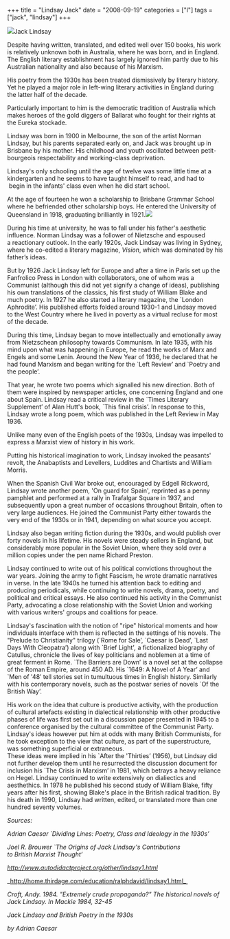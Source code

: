 +++
title = "Lindsay Jack"
date = "2008-09-19"
categories = ["l"]
tags = ["jack", "lindsay"]
+++

![](http://79.170.40.183/grahamstevenson.me.uk/images/stories/lindsay%20jack%204.jpg)Jack Lindsay

Despite having written, translated, and edited well over 150 books, his work is relatively unknown both in Australia, where he was born, and in England. The English literary establishment has largely ignored him partly due to his Australian nationality and also because of his Marxism.

His poetry from the 1930s has been treated dismissively by literary history. Yet he played a major role in left-wing literary activities in England during the latter half of the decade.

Particularly important to him is the democratic tradition of Australia which makes heroes of the gold diggers of Ballarat who fought for their rights at the Eureka stockade.

Lindsay was born in 1900 in Melbourne, the son of the artist Norman Lindsay, but his parents separated early on, and Jack was brought up in Brisbane by his mother. His childhood and youth oscillated between petit-bourgeois respectability and working-class deprivation.

Lindsay's only schooling until the age of twelve was some little time at a kindergarten and he seems to have taught himself to read, and had to  begin in the infants' class even when he did start school.

At the age of fourteen he won a scholarship to Brisbane Grammar School where he befriended other scholarship boys. He entered the University of Queensland in 1918, graduating brilliantly in 1921.![](http://79.170.40.183/grahamstevenson.me.uk/images/stories/lindsay%20jack%205.jpg)

During his time at university, he was to fall under his father's aesthetic influence. Norman Lindsay was a follower of Nietzsche and espoused a reactionary outlook. In the early 1920s, Jack Lindsay was living in Sydney, where he co-edited a literary magazine, _Vision_, which was dominated by his father’s ideas.

But by 1926 Jack Lindsay left for Europe and after a time in Paris set up the Fanfrolico Press in London with collaborators, one of whom was a Communist (although this did not yet signify a change of ideas), publishing his own translations of the classics, his first study of William Blake and much poetry. In 1927 he also started a literary magazine, the \`London Aphrodite’. His published efforts folded around 1930-1 and Lindsay moved to the West Country where he lived in poverty as a virtual recluse for most of the decade.

During this time, Lindsay began to move intellectually and emotionally away from Nietzschean philosophy towards Communism. In late 1935, with his mind upon what was happening in Europe, he read the works of Marx and Engels and some Lenin. Around the New Year of 1936, he declared that he had found Marxism and began writing for the \`Left Review’ and \`Poetry and the people’.

That year, he wrote two poems which signalled his new direction. Both of them were inspired by newspaper articles, one concerning England and one about Spain. Lindsay read a critical review in the \`Times Literary Supplement’ of Alan Hutt's book, \`This final crisis’. In response to this, Lindsay wrote a long poem, which was published in the Left Review in May 1936.

Unlike many even of the English poets of the 1930s, Lindsay was impelled to express a Marxist view of history in his work.

Putting his historical imagination to work, Lindsay invoked the peasants' revolt, the Anabaptists and Levellers, Luddites and Chartists and William Morris.

When the Spanish Civil War broke out, encouraged by Edgell Rickword, Lindsay wrote another poem, 'On guard for Spain', reprinted as a penny pamphlet and performed at a rally in Trafalgar Square in 1937, and subsequently upon a great number of occasions throughout Britain, often to very large audiences. He joined the Communist Party either towards the very end of the 1930s or in 1941, depending on what source you accept.

Lindsay also began writing fiction during the 1930s, and would publish over forty novels in his lifetime. His novels were steady sellers in England, but considerably more popular in the Soviet Union, where they sold over a million copies under the pen name Richard Preston.

Lindsay continued to write out of his political convictions throughout the war years. Joining the army to fight Fascism, he wrote dramatic narratives in verse. In the late 1940s he turned his attention back to editing and producing periodicals, while continuing to write novels, drama, poetry, and political and critical essays. He also continued his activity in the Communist Party, advocating a close relationship with the Soviet Union and working with various writers' groups and coalitions for peace.

Lindsay's fascination with the notion of "ripe" historical moments and how individuals interface with them is reflected in the settings of his novels. The "Prelude to Christianity" trilogy (\`Rome for Sale’, \`Caesar is Dead’, \`Last Days With Cleopatra’) along with \`Brief Light’_,_ a fictionalized biography of Catullus, chronicle the lives of key politicians and noblemen at a time of great ferment in Rome. \`The Barriers are Down’ is a novel set at the collapse of the Roman Empire, around 450 AD. His \`1649: A Novel of A Year’ and \`Men of '48’ tell stories set in tumultuous times in English history. Similarly with his contemporary novels, such as the postwar series of novels \`Of the British Way’.

His work on the idea that culture is productive activity, with the production of cultural artefacts existing in dialectical relationship with other productive phases of life was first set out in a discussion paper presented in 1945 to a conference organised by the cultural committee of the Communist Party. Lindsay's ideas however put him at odds with many British Communists, for he took exception to the view that culture, as part of the superstructure, was something superficial or extraneous.  
These ideas were implied in his \`After the 'Thirties’ (1956), but Lindsay did not further develop them until he resurrected the discussion document for inclusion his \`The Crisis in Marxism’ in 1981, which betrays a heavy reliance on Hegel. Lindsay continued to write extensively on dialiectics and aesthethics. In 1978 he published his second study of William Blake, fifty years after his first, showing Blake's place in the British radical tradition. By his death in 1990, Lindsay had written, edited, or translated more than one hundred seventy volumes.

_Sources:_

_Adrian Caesar \`Dividing Lines: Poetry, Class and Ideology in the 1930s’_

_Joel R. Brouwer \`The Origins of Jack Lindsay's Contributions  
to British Marxist Thought’_

_http://www.autodidactproject.org/other/lindsay1.html_

_http://home.thirdage.com/education/ralphdavid/lindsay1.html_ 

_Croft, Andy. 1984. "Extremely crude propaganda?" The historical novels of Jack Lindsay. In Mackie 1984, 32-45_

_Jack Lindsay and British Poetry in the 1930s_

_by Adrian Caesar_
